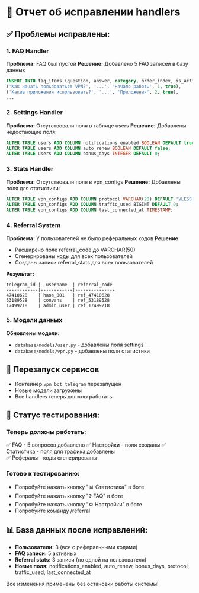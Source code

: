 # 🔧 Отчет об исправлении handlers

## ✅ Проблемы исправлены:

### 1. FAQ Handler
**Проблема:** FAQ был пустой
**Решение:** Добавлено 5 FAQ записей в базу данных
```sql
INSERT INTO faq_items (question, answer, category, order_index, is_active) VALUES 
('Как начать пользоваться VPN?', '...', 'Начало работы', 1, true),
('Какие приложения использовать?', '...', 'Приложения', 2, true),
...
```

### 2. Settings Handler 
**Проблема:** Отсутствовали поля в таблице users
**Решение:** Добавлены недостающие поля:
```sql
ALTER TABLE users ADD COLUMN notifications_enabled BOOLEAN DEFAULT true;
ALTER TABLE users ADD COLUMN auto_renew BOOLEAN DEFAULT false;  
ALTER TABLE users ADD COLUMN bonus_days INTEGER DEFAULT 0;
```

### 3. Stats Handler
**Проблема:** Отсутствовали поля в vpn_configs
**Решение:** Добавлены поля для статистики:
```sql
ALTER TABLE vpn_configs ADD COLUMN protocol VARCHAR(20) DEFAULT 'VLESS';
ALTER TABLE vpn_configs ADD COLUMN traffic_used BIGINT DEFAULT 0;
ALTER TABLE vpn_configs ADD COLUMN last_connected_at TIMESTAMP;
```

### 4. Referral System
**Проблема:** У пользователей не было реферальных кодов
**Решение:** 
- Расширено поле referral_code до VARCHAR(50)
- Сгенерированы коды для всех пользователей
- Созданы записи referral_stats для всех пользователей

**Результат:**
```
telegram_id |  username  | referral_code 
------------|------------|---------------
47410628    | haos_001   | ref_47410628
53189528    | convans    | ref_53189528
17499218    | admin_user | ref_17499218
```

### 5. Модели данных
**Обновлены модели:**
- `database/models/user.py` - добавлены поля settings
- `database/models/vpn.py` - добавлены поля статистики

## 🔄 Перезапуск сервисов
- Контейнер `vpn_bot_telegram` перезапущен
- Новые модели загружены
- Все handlers теперь должны работать

## 🧪 Статус тестирования:

### Теперь должны работать:
✅ FAQ - 5 вопросов добавлено
✅ Настройки - поля созданы
✅ Статистика - поля для трафика добавлены  
✅ Рефералы - коды сгенерированы

### Готово к тестированию:
- Попробуйте нажать кнопку "📊 Статистика" в боте
- Попробуйте нажать кнопку "❓ FAQ" в боте
- Попробуйте нажать кнопку "⚙️ Настройки" в боте
- Попробуйте команду /referral

## 📊 База данных после исправлений:
- **Пользователи:** 3 (все с реферальными кодами)
- **FAQ записи:** 5 активных
- **Referral stats:** 3 записи (по одной на пользователя)
- **Новые поля:** notifications_enabled, auto_renew, bonus_days, protocol, traffic_used, last_connected_at

Все изменения применены без остановки работы системы!